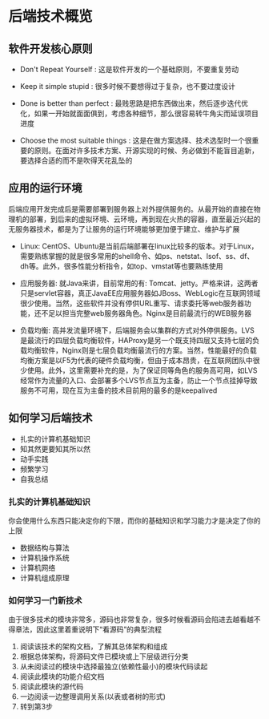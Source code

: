 # 后端技术概览

## 软件开发核心原则

* Don't Repeat Yourself : 这是软件开发的一个基础原则，不要重复劳动

* Keep it simple stupid : 很多时候不要想得过于复杂，也不要过度设计

* Done is better than perfect : 最贱思路是把东西做出来，然后逐步迭代优化，如果一开始就面面俱到，考虑各种细节，那么很容易转牛角尖而延误项目进度

* Choose the most suitable things : 这是在做方案选择、技术选型时一个很重要的原则。在面对许多技术方案、开源实现的时候、务必做到不能盲目追新，要选择合适的而不是吹得天花乱坠的

## 应用的运行环境

后端应用开发完成后是需要部署到服务器上对外提供服务的。从最开始的直接在物理机的部署，到后来的虚拟环境、云环境，再到现在火热的容器，直至最近兴起的无服务器技术，都是为了让服务的运行环境能够更加便于建立、维护与扩展

* Linux: CentOS、Ubuntu是当前后端部署在linux比较多的版本。对于Linux，需要熟练掌握的就是很多常用的shell命令、如ps、netstat、lsof、ss、df、dh等。此外，很多性能分析指令，如top、vmstat等也要熟练使用

* 应用服务器: 就Java来讲，目前常用的有: Tomcat、jetty。严格来讲，这两者只是servlet容器，真正JavaEE应用服务器如JBoss、WebLogic在互联网领域很少使用。当然，这些软件并没有停供URL重写、请求委托等web服务器功能，还不足以担当完整web服务器角色。Nginx是目前最流行的WEB服务器

* 负载均衡: 高并发流量环境下，后端服务会以集群的方式对外停供服务。LVS是最流行的四层负载均衡软件，HAProxy是另一个既支持四层又支持七层的负载均衡软件，Nginx则是七层负载均衡最流行的方案。当然，性能最好的负载均衡方案是以F5为代表的硬件负载均衡，但由于成本昂贵，在互联网团队中很少使用。此外，这里需要补充的是，为了保证同等角色的服务高可用，如LVS经常作为流量的入口、会部署多个LVS节点互为主备，防止一个节点挂掉导致服务不可用，现在互为主备的技术目前用的最多的是keepalived

## 如何学习后端技术

* 扎实的计算机基础知识
* 知其然更要知其所以然
* 动手实践
* 频繁学习
* 自我总结

### 扎实的计算机基础知识

你会使用什么东西只能决定你的下限，而你的基础知识和学习能力才是决定了你的上限

* 数据结构与算法
* 计算机操作系统
* 计算机网络
* 计算机组成原理

### 如何学习一门新技术

由于很多技术的模块非常多，源码也非常复杂，很多时候看源码会陷进去越看越不得章法，因此这里着重说明下“看源码”的典型流程

1. 阅读该技术的架构文档，了解其总体架构和组成
2. 根据总体架构，将源码文件已模块或上下层级进行分类
3. 从未阅读过的模块中选择最独立(依赖性最小)的模块代码读起
4. 阅读此模块的功能介绍文档
5. 阅读此模块的源代码
6. 一边阅读一边整理调用关系(以表或者树的形式)
7. 转到第3步
